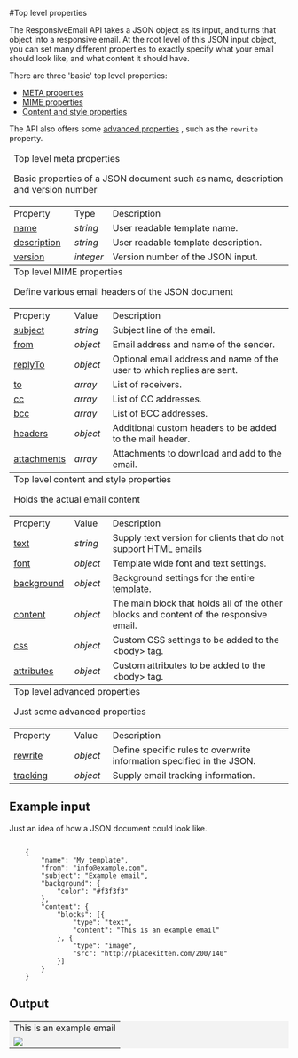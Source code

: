 #Top level properties

The ResponsiveEmail API takes a JSON object as its input, and turns that
object into a responsive email. At the root level of this JSON input object,
you can set many different properties to exactly specify what your
email should look like, and what content it should have.

There are three 'basic' top level properties:

*   <a href="/support/json/top-level-properties#meta-properties">META properties</a>
*   <a href="/support/json/top-level-properties#mime-properties">MIME properties</a>
*   <a href="/support/json/top-level-properties#content-and-style-properties">Content and style properties</a>

<p></p>
<p>
    The API also offers some
    <a href="/support/json/top-level-properties#advanced-properties">advanced properties</a>
    , such as the <code>rewrite</code> property.
</p>


<table class="info">
    <a class="anchor" name="meta-properties"></a>
    <thead>
        <tr>
            <td colspan="3">
                Top level meta properties
                <p>
                    Basic properties of a JSON document such as name, description and version number
                </p>
            </td>
        </tr>
    </thead>
    <tbody>
        <tr class="thead">
            <td>Property</td>
            <td>Type</td>
            <td>Description</td>
        </tr>
        <tr>
            <td><a href="/support/json/property-name">name</a></td>
            <td><em>string</em></td>
            <td>User readable template name.</td>
        </tr>
        <tr>
            <td><a href="/support/json/property-description">description</a></td>
            <td><em>string</em></td>
            <td>User readable template description.</td>
        </tr>
        <tr>
            <td><a href="/support/json/property-version">version</a></td>
            <td><em>integer</em></td>
            <td>Version number of the JSON input.</td>
        </tr>
    </tbody>
    <a class="anchor" name="mime-properties"></a>
    <thead>
        <tr>
            <td colspan="3">
                Top level MIME properties
                <p>
                    Define various email headers of the JSON document
                </p>
            </td>
        </tr>
    </thead>
    <tbody>
        <tr class="thead">
            <td>Property</td>
            <td>Value</td>
            <td>Description</td>
        </tr>
        <tr>
            <td><a href="/support/json/property-subject">subject</a></td>
            <td><em>string</em></td>
            <td>Subject line of the email.</td>
        </tr>
        <tr>
            <td><a href="/support/json/property-from">from</a></td>
            <td><em>object</em></td>
            <td>Email address and name of the sender.</td>
        </tr>
        <tr>
            <td><a href="/support/json/property-reply-to">replyTo</a></td>
            <td><em>object</em></td>
            <td>Optional email address and name of the user to which replies are sent.</td>
        </tr>
        <tr>
            <td><a href="/support/json/property-to">to</a></td>
            <td><em>array</em></td>
            <td>List of receivers.</td>
        </tr>
        <tr>
            <td><a href="/support/json/property-cc">cc</a></td>
            <td><em>array</em></td>
            <td>List of CC addresses.</td>
        </tr>
        <tr>
            <td><a href="/support/json/property-bcc">bcc</a></td>
            <td><em>array</em></td>
            <td>List of BCC addresses.</td>
        </tr>
        <tr>
            <td><a href="/support/json/property-headers">headers</a></td>
            <td><em>object</em></td>
            <td>Additional custom headers to be added to the mail header.</td>
        </tr>
        <tr>
            <td><a href="/support/json/property-attachments">attachments</a></td>
            <td><em>array</em></td>
            <td>Attachments to download and add to the email.</td>
        </tr>
    </tbody>
    <a class="anchor" name="content-and-style-properties"></a>
    <thead>
        <tr>
            <td colspan="3">
                Top level content and style properties
                <p>
                    Holds the actual email content
                </p>
            </td>
        </tr>
    </thead>
    <tbody>
        <tr class="thead">
            <td>Property</td>
            <td>Value</td>
            <td>Description</td>
        </tr>
        <tr>
            <td><a href="/support/json/property-text">text</a></td>
            <td><em>string</em></td>
            <td>Supply text version for clients that do not support HTML emails</td>
        </tr>
        <tr>
            <td><a href="/support/json/property-font">font</a></td>
            <td><em>object</em></td>
            <td>Template wide font and text settings.</td>
        </tr>
        <tr>
            <td><a href="/support/json/property-background">background</a></td>
            <td><em>object</em></td>
            <td>Background settings for the entire template.</td>
        </tr>
        <tr>
            <td><a href="/support/json/property-content">content</a></td>
            <td><em>object</em></td>
            <td>
                The main block that holds all of the other blocks and content
                of the responsive email.
            </td>
        </tr>
        <tr>
            <td><a href="/support/json/property-css">css</a></td>
            <td><em>object</em></td>
            <td>Custom CSS settings to be added to the &lt;body&gt; tag.</td>
        </tr>
        <tr>
            <td><a href="/support/json/property-attributes">attributes</a></td>
            <td><em>object</em></td>
            <td>Custom attributes to be added to the &lt;body&gt; tag.</td>
        </tr>
    </tbody>
    <thead>
        <tr>
            <td colspan="3">
                <a class="anchor" name="advanced-properties"></a>
                Top level advanced properties
                <p>
                    Just some advanced properties
                </p>
            </td>
        </tr>
    </thead>
    <tbody>
        <tr class="thead">
            <td>Property</td>
            <td>Value</td>
            <td>Description</td>
        </tr>
        <tr>
            <td><a href="/support/json/property-rewrite">rewrite</a></td>
            <td><em>object</em></td>
            <td>Define specific rules to overwrite information specified in the JSON.</td>
        </tr>
        <tr>
            <td><a href="/support/json/property-tracking">tracking</a></td>
            <td><em>object</em></td>
            <td>Supply email tracking information.</td>
        </tr>
    </tbody>
</table>


## Example input

Just an idea of how a JSON document could look like.
<pre><code>
    {
        "name": "My template",
        "from": "info@example.com",
        "subject": "Example email",
        "background": {
            "color": "#f3f3f3"
        },
        "content": {
            "blocks": [{
                "type": "text",
                "content": "This is an example email"
            }, {
                "type": "image",
                "src": "http://placekitten.com/200/140"
            }]
        }
    }
</code></pre>
## Output

<table class="responsive-output" style="background-color: #f3f3f3;">
    <tr>
        <td>
            This is an example email
        </td>
    </tr>
    <tr>
        <td>
            <img src="//placekitten.com/200/140" />
        </td>
    </tr>
</table>
